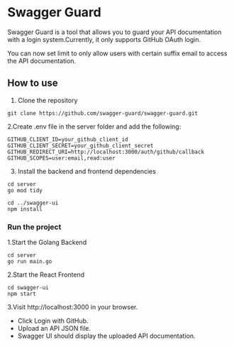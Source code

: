 # Swagger Guard

Swagger Guard is a tool that allows you to guard your API documentation with a login system.Currently, it only supports GitHub OAuth login.

You can now set limit to only allow users with certain suffix email to access the API documentation.


## How to use

1. Clone the repository
```
git clone https://github.com/swagger-guard/swagger-guard.git
```

2.Create .env file in the server folder and add the following:
```
GITHUB_CLIENT_ID=your_github_client_id
GITHUB_CLIENT_SECRET=your_github_client_secret
GITHUB_REDIRECT_URI=http://localhost:3000/auth/github/callback
GITHUB_SCOPES=user:email,read:user
```

3. Install the backend and frontend dependencies
```
cd server
go mod tidy

cd ../swagger-ui
npm install
```

### Run the project

1.Start the Golang Backend
```
cd server
go run main.go
```

2.Start the React Frontend
```
cd swagger-ui
npm start
```

3.Visit http://localhost:3000 in your browser.

* Click Login with GitHub.
* Upload an API JSON file.
* Swagger UI should display the uploaded API documentation.
